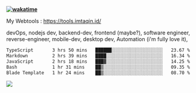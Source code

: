 **[![wakatime](https://wakatime.com/badge/user/87646243-158a-4241-a3cb-668e1fa2dbb8.svg)](https://wakatime.com/@87646243-158a-4241-a3cb-668e1fa2dbb8?style=plastic)**


My Webtools : https://tools.imtaqin.id/


devOps, nodejs dev, backend-dev, frontend (maybe?), software engineer, reverse-engineer, mobile-dev, desktop dev, Automation (i'm fully love it), 

<!--START_SECTION:waka-->

```txt
TypeScript       3 hrs 50 mins   ██████░░░░░░░░░░░░░░░░░░░   23.67 %
Markdown         2 hrs 39 mins   ████░░░░░░░░░░░░░░░░░░░░░   16.34 %
JavaScript       2 hrs 18 mins   ███▓░░░░░░░░░░░░░░░░░░░░░   14.25 %
Bash             1 hr 31 mins    ██▒░░░░░░░░░░░░░░░░░░░░░░   09.35 %
Blade Template   1 hr 24 mins    ██▒░░░░░░░░░░░░░░░░░░░░░░   08.70 %
```

<!--END_SECTION:waka-->

<img src="https://github-readme-activity-graph-fjqz177.vercel.app/graph?username=fdciabdul&theme=github-dark"/>
